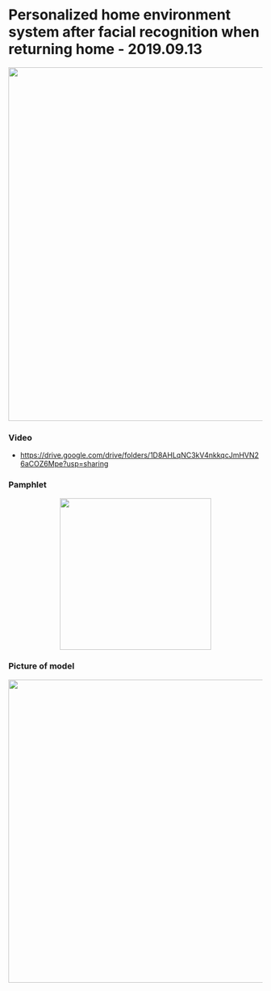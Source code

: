 #  Personalized home environment system after facial recognition when returning home - 2019.09.13

<p align = "center">
  <img width="700" src="https://user-images.githubusercontent.com/80872528/117562457-04833980-b0da-11eb-86d4-8af78c94421e.png">
</p>

### Video 

* https://drive.google.com/drive/folders/1D8AHLqNC3kV4nkkqcJmHVN26aCOZ6Mpe?usp=sharing

### Pamphlet

<p align = "center">
  <img width="300" src="https://user-images.githubusercontent.com/80872528/117562508-680d6700-b0da-11eb-9867-3052552dfbee.png">
</p>


### Picture of model

<p align = "center">
  <img width="600" src="https://user-images.githubusercontent.com/80872528/117562524-8b381680-b0da-11eb-9596-5992a5273094.png">
</p>



